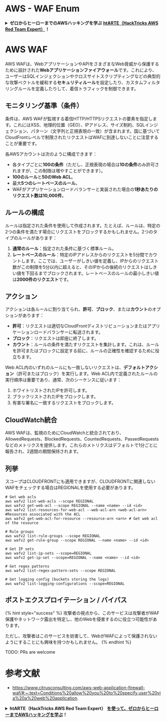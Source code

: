 # AWS - WAF Enum

<details>

<summary><strong>ゼロからヒーローまでのAWSハッキングを学ぶ</strong> <a href="https://training.hacktricks.xyz/courses/arte"><strong>htARTE（HackTricks AWS Red Team Expert）</strong></a><strong>！</strong></summary>

HackTricksをサポートする他の方法：

- **HackTricksで企業を宣伝したい**または**HackTricksをPDFでダウンロードしたい**場合は、[**SUBSCRIPTION PLANS**](https://github.com/sponsors/carlospolop)をチェックしてください！
- [**公式PEASS＆HackTricksスウェグ**](https://peass.creator-spring.com)を手に入れる
- [**The PEASS Family**](https://opensea.io/collection/the-peass-family)を発見し、独占的な[**NFTs**](https://opensea.io/collection/the-peass-family)のコレクション
- **💬 [Discordグループ](https://discord.gg/hRep4RUj7f)**に参加するか、[telegramグループ](https://t.me/peass)に参加するか、**Twitter** 🐦 [**@hacktricks_live**](https://twitter.com/hacktricks_live)をフォローする
- **HackTricks**および**HackTricks Cloud**のGitHubリポジトリにPRを提出して、あなたのハッキングトリックを共有する

</details>

# AWS WAF

AWS WAFは、WebアプリケーションやAPIをさまざまなWeb脅威から保護するために設計された**Webアプリケーションファイアウォール**です。これにより、ユーザーはSQLインジェクションやクロスサイトスクリプティングなどの典型的な攻撃ベクトルを緩和する**セキュリティルール**を設定したり、カスタムフィルタリングルールを定義したりして、着信トラフィックを制御できます。

## モニタリング基準（条件）

条件は、AWS WAFが監視する着信HTTP/HTTPSリクエストの要素を指定します。これにはXSS、地理的位置（GEO）、IPアドレス、サイズ制約、SQLインジェクション、パターン（文字列と正規表現の一致）が含まれます。国に基づいてCloudFrontレベルで制限されたリクエストはWAFに到達しないことに注意することが重要です。

各AWSアカウントは次のように構成できます：
- 各タイプごとに**100の条件**（ただし、正規表現の場合は**10の条件**のみ許可されますが、この制限は増やすことができます）。
- **100のルール**と**50のWeb ACL**。
- 最大**5つのレートベースのルール**。
- WAFがアプリケーションロードバランサーと実装された場合の**1秒あたりのリクエスト数は10,000件**。

## ルールの構成

ルールは指定された条件を使用して作成されます。たとえば、ルールは、特定の2つの条件を満たす場合にリクエストをブロックするかもしれません。2つのタイプのルールがあります：

1. **通常のルール**：指定された条件に基づく標準ルール。
2. **レートベースのルール**：特定のIPアドレスからのリクエストを5分間でカウントします。ここでは、ユーザーがしきい値を定義し、IPからのリクエスト数がこの制限を5分以内に超えると、そのIPからの後続のリクエストはしきい値を下回るまでブロックされます。レートベースのルールの最小しきい値は**2000件のリクエスト**です。

## アクション

アクションは各ルールに割り当てられ、**許可**、**ブロック**、または**カウント**のオプションがあります：

- **許可**：リクエストは適切なCloudFrontディストリビューションまたはアプリケーションロードバランサーに転送されます。
- **ブロック**：リクエストは即座に終了します。
- **カウント**：ルールの条件を満たすリクエストを集計します。これは、ルールを許可またはブロックに設定する前に、ルールの正確性を確認するために役立ちます。

Web ACL内のいずれのルールにも一致しないリクエストは、**デフォルトアクション**（許可またはブロック）を実行します。Web ACL内で定義されたルールの実行順序は重要であり、通常、次のシーケンスに従います：

1. ホワイトリストされたIPを許可します。
2. ブラックリストされたIPをブロックします。
3. 有害な署名に一致するリクエストをブロックします。

## CloudWatch統合

AWS WAFは、監視のためにCloudWatchと統合されており、AllowedRequests、BlockedRequests、CountedRequests、PassedRequestsなどのメトリクスを提供します。これらのメトリクスはデフォルトで1分ごとに報告され、2週間の期間保持されます。

## 列挙

スコープはCLOUDFRONTにも適用できますが、CLOUDFRONTに関連しないWAFをチェックする場合はREGIONALを使用する必要があります。
```
# Get web acls
aws wafv2 list-web-acls --scope REGIONAL
aws wafv2 get-web-acl --scope REGIONAL --name <name> --id <id>
aws wafv2 list-resources-for-web-acl --web-acl-arn <web-acl-arn> #Resources associated with the ACL
aws wafv2 get-web-acl-for-resource --resource-arn <arn> # Get web acl of the resource

# Rule groups
aws wafv2 list-rule-groups --scope REGIONAL
aws wafv2 get-rule-group --scope REGIONAL --name <name> --id <id>

# Get IP sets
aws wafv2 list-ip-sets --scope=REGIONAL
aws wafv2 get-ip-set --scope=REGIONAL --name <name> --id <id>

# Get regex patterns
aws wafv2 list-regex-pattern-sets --scope REGIONAL

# Get logging config (buckets storing the logs)
aws wafv2 list-logging-configurations --scope=REGIONAL
```
## ポストエクスプロイテーション / バイパス

{% hint style="success" %}
攻撃者の視点から、このサービスは攻撃者がWAF保護やネットワーク露出を特定し、他のWebを侵害するのに役立つ可能性があります。

ただし、攻撃者はこのサービスを妨害して、WebがWAFによって保護されないようにすることにも興味を持つかもしれません。
{% endhint %}

TODO: PRs are welcome

# 参考文献
* https://www.citrusconsulting.com/aws-web-application-firewall-waf/#:~:text=Conditions%20allow%20you%20to%20specify,user%20via%20a%20web%20application.

<details>

<summary><strong>htARTE（HackTricks AWS Red Team Expert）</strong> <a href="https://training.hacktricks.xyz/courses/arte"><strong>を使って、ゼロからヒーローまでAWSハッキングを学ぶ</strong></a><strong>！</strong></summary>

HackTricks をサポートする他の方法:

* **HackTricks で企業を宣伝したい** または **HackTricks をPDFでダウンロードしたい** 場合は [**SUBSCRIPTION PLANS**](https://github.com/sponsors/carlospolop) をチェックしてください！
* [**公式PEASS＆HackTricksのグッズ**](https://peass.creator-spring.com)を入手する
* [**The PEASS Family**](https://opensea.io/collection/the-peass-family) を発見し、独占的な [**NFTs**](https://opensea.io/collection/the-peass-family) のコレクションを見つける
* **💬 [**Discordグループ**](https://discord.gg/hRep4RUj7f) に参加するか、[**telegramグループ**](https://t.me/peass) に参加するか、**Twitter** 🐦 [**@hacktricks_live**](https://twitter.com/hacktricks_live) をフォローする**
* **HackTricks** と [**HackTricks Cloud**](https://github.com/carlospolop/hacktricks-cloud) のGitHubリポジトリに PR を提出して、あなたのハッキングトリックを共有する

</details>
